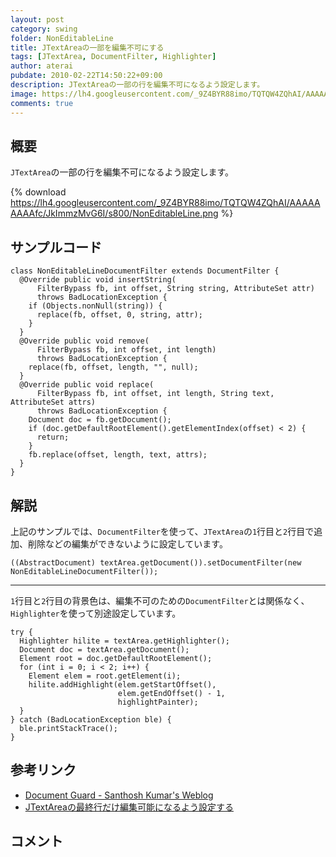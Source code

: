 ```yaml
---
layout: post
category: swing
folder: NonEditableLine
title: JTextAreaの一部を編集不可にする
tags: [JTextArea, DocumentFilter, Highlighter]
author: aterai
pubdate: 2010-02-22T14:50:22+09:00
description: JTextAreaの一部の行を編集不可になるよう設定します。
image: https://lh4.googleusercontent.com/_9Z4BYR88imo/TQTQW4ZQhAI/AAAAAAAAAfc/JkImmzMvG6I/s800/NonEditableLine.png
comments: true
---
```

## 概要
`JTextArea`の一部の行を編集不可になるよう設定します。

{% download https://lh4.googleusercontent.com/_9Z4BYR88imo/TQTQW4ZQhAI/AAAAAAAAAfc/JkImmzMvG6I/s800/NonEditableLine.png %}

## サンプルコード
<pre class="prettyprint"><code>class NonEditableLineDocumentFilter extends DocumentFilter {
  @Override public void insertString(
      FilterBypass fb, int offset, String string, AttributeSet attr)
      throws BadLocationException {
    if (Objects.nonNull(string)) {
      replace(fb, offset, 0, string, attr);
    }
  }
  @Override public void remove(
      FilterBypass fb, int offset, int length)
      throws BadLocationException {
    replace(fb, offset, length, "", null);
  }
  @Override public void replace(
      FilterBypass fb, int offset, int length, String text, AttributeSet attrs)
      throws BadLocationException {
    Document doc = fb.getDocument();
    if (doc.getDefaultRootElement().getElementIndex(offset) &lt; 2) {
      return;
    }
    fb.replace(offset, length, text, attrs);
  }
}
</code></pre>

## 解説
上記のサンプルでは、`DocumentFilter`を使って、`JTextArea`の`1`行目と`2`行目で追加、削除などの編集ができないように設定しています。

<pre class="prettyprint"><code>((AbstractDocument) textArea.getDocument()).setDocumentFilter(new NonEditableLineDocumentFilter());
</code></pre>

- - - -
`1`行目と`2`行目の背景色は、編集不可のための`DocumentFilter`とは関係なく、`Highlighter`を使って別途設定しています。
<pre class="prettyprint"><code>try {
  Highlighter hilite = textArea.getHighlighter();
  Document doc = textArea.getDocument();
  Element root = doc.getDefaultRootElement();
  for (int i = 0; i &lt; 2; i++) {
    Element elem = root.getElement(i);
    hilite.addHighlight(elem.getStartOffset(),
                        elem.getEndOffset() - 1,
                        highlightPainter);
  }
} catch (BadLocationException ble) {
  ble.printStackTrace();
}
</code></pre>

## 参考リンク
- [Document Guard - Santhosh Kumar's Weblog](http://www.jroller.com/santhosh/date/20050622)
- [JTextAreaの最終行だけ編集可能になるよう設定する](https://ateraimemo.com/Swing/LastLineEditableTextArea.html)

<!-- dummy comment line for breaking list -->

## コメント
